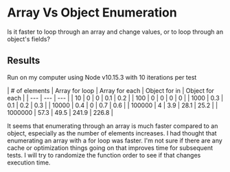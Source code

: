 # Array Vs Object Enumeration
Is it faster to loop through an array and change values, or to loop through an object's fields?



## Results

Run on my computer using Node v10.15.3 with 10 iterations per test

| # of elements | Array for loop | Array for each | Object for in | Object for each |
| --- | --- | --- |
| 10 | 0 | 0 | 0.1 | 0.2 |
| 100 | 0 | 0 | 0 | 0 |
| 1000 | 0.3 | 0.1 | 0.2 | 0.3 |
| 10000 | 0.4 | 0 | 0.7 | 0.6 |
| 100000 | 4 | 3.9 | 28.1 | 25.2 |
| 1000000 | 57.3 | 49.5 | 241.9 | 226.8 |

It seems that enumerating through an array is much faster compared to an object, especially as the number of elements increases. I had thought that enumerating an array with a for loop was faster. I'm not sure if there are any cache or optimization things going on that improves time for subsequent tests. I will try to randomize the function order to see if that changes execution time.
